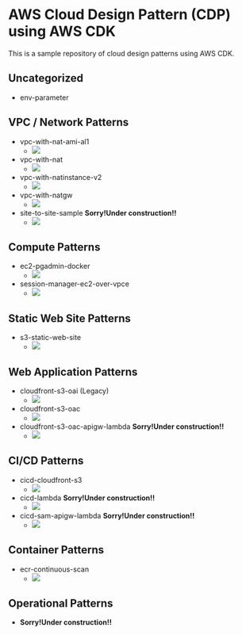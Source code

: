 # AWS Cloud Design Pattern (CDP) using AWS CDK

This is a sample repository of cloud design patterns using AWS CDK.

## Uncategorized

- env-parameter

## VPC / Network Patterns

- vpc-with-nat-ami-al1
  - ![](./usecases/vpc-with-nat-ami-al1/overview.drawio.svg)
- vpc-with-nat
  - ![](./usecases/vpc-with-nat/overview.drawio.svg)
- vpc-with-natinstance-v2
  - ![](./usecases/vpc-with-natinstance-v2/overview.drawio.svg)
- vpc-with-natgw
  - ![](./usecases/vpc-with-natgw/overview.drawio.svg)
- site-to-site-sample **Sorry!Under construction!!**
  - ![](./usecases/site-to-site-sample/overview.drawio.svg)

## Compute Patterns

- ec2-pgadmin-docker
  - ![](./usecases/ec2-pgadmin-docker/overview.drawio.svg)
- session-manager-ec2-over-vpce
  - ![](./usecases/session-manager-ec2-over-vpce/overview.drawio.svg)

## Static Web Site Patterns

- s3-static-web-site
  - ![](./usecases/s3-static-web-site/overview.drawio.svg)

## Web Application Patterns

- cloudfront-s3-oai (Legacy)
  - ![](./usecases/cloudfront-s3-oai/overview.drawio.svg)
- cloudfront-s3-oac
  - ![](./usecases/cloudfront-s3-oac/overview.drawio.svg)
- cloudfront-s3-oac-apigw-lambda **Sorry!Under construction!!**
  - ![](./usecases/cloudfront-s3-oac-apigw-lambda/overview.drawio.svg)

## CI/CD Patterns

- cicd-cloudfront-s3
  - ![](./usecases/cicd-cloudfront-s3/overview.drawio.svg)
- cicd-lambda **Sorry!Under construction!!**
  - ![](./usecases/cicd-lambda/overview.drawio.svg)
- cicd-sam-apigw-lambda **Sorry!Under construction!!**
  - ![](./usecases/cicd-sam-apigw-lambda/overview.drawio.svg)

## Container Patterns

- ecr-continuous-scan
  - ![](./usecases/ecr-continuous-scan/overview.drawio.svg)

## Operational Patterns

- **Sorry!Under construction!!**
